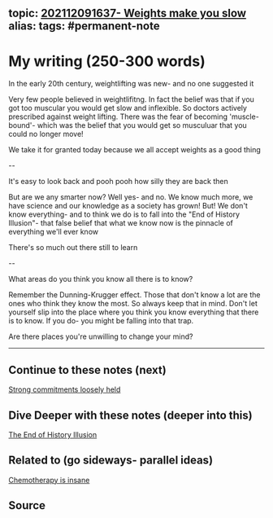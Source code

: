 topic: [202112091637- Weights make you slow](.md)
alias: 
tags: #permanent-note
---

# My writing (250-300 words)

In the early 20th century, weightlifting was new- and no one suggested it

Very few people believed in weightlifitng. In fact the belief was that if you got too muscular you would get slow and inflexible. So doctors actively prescribed against weight lifting. There was the fear of becoming 'muscle-bound'- which was the belief that you would get so musculuar that you could no longer move!

We take it for granted today because we all accept weights as a good thing

--

It's easy to look back and pooh pooh how silly they are back then

But are we any smarter now? Well yes- and no. We know much more, we have science and our knowledge as a society has grown! But! We don't know everything- and to think we do is to fall into the "End of History Illusion"- that false belief that what we know now is the pinnacle of everything we'll ever know

There's so much out there still to learn

-- 

What areas do you think you know all there is to know?

Remember the Dunning-Krugger effect. Those that don't know a lot are the ones who think they know the most. So always keep that in mind. Don't let yourself slip into the place where you think you know everything that there is to know. If you do- you might be falling into that trap.

Are there places you're unwilling to change your mind?

---
## Continue to these notes (next)
[Strong commitments loosely held](Strong%20commitments%20loosely%20held)
		
## Dive Deeper with these notes (deeper into this)
[The End of History Illusion](Notes/The%20End%20of%20History%20Illusion.md)
		
## Related to (go sideways- parallel ideas)
[Chemotherapy is insane](Chemotherapy%20is%20insane)

## Source